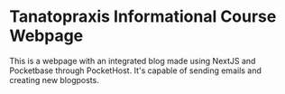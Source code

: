 # Tanatopraxis Informational Course Webpage

This is a webpage with an integrated blog made using NextJS and Pocketbase through PocketHost. It's capable of sending emails and creating new blogposts.
